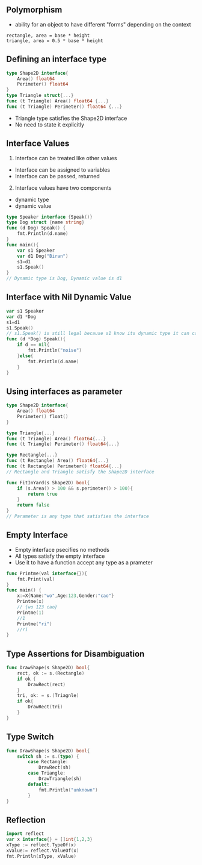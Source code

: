 ## Polymorphism
* ability for an object to have different "forms" depending on the context
```
rectangle, area = base * height
triangle, area = 0.5 * base * height
```
## Defining an interface type
```go 
type Shape2D interface{
    Area() float64
    Perimeter() float64
}
type Triangle struct{...}
func (t Triangle) Area() float64 {...}
func (t Triangle) Perimeter() float64 {...}
```
* Triangle type satisfies the Shape2D interface
* No need to state it explicitly

## Interface Values
1. Interface can be treated like other values
* Interface can be assigned to variables
* Interface can be passed, returned
2. Interface values have two components
* dynamic type
* dynamic value
```go
type Speaker interface {Speak()}
type Dog struct {name string}
func (d Dog) Speak() {
    fmt.Println(d.name)
}
func main(){
    var s1 Speaker
    var d1 Dog("Biran")
    s1=d1
    s1.Speak()
}
// Dynamic type is Dog, Dynamic value is d1
```

## Interface with Nil Dynamic Value
```go
var s1 Speaker
var d1 *Dog
s1=d1
s1.Speak()
// s1.Speak() is still legal because s1 know its dynamic type it can call Dog Speak mechod. But Speak need do some changes
func (d *Dog) Speak(){
    if d == nil{
        fmt.Println("noise")
    }else{
        fmt.Println(d.name)
    }
}
```

## Using interfaces as parameter
```go
type Shape2D interface{
    Area() float64
    Perimeter() float()
}

type Triangle{...}
func (t Triangle) Area() float64{...}
func (t Triangle) Perimeter() float64{...}

type Rectangle{...}
func (t Rectangle) Area() float64{...}
func (t Rectangle) Perimeter() float64{...}
// Rectangle and Triangle satisfy the Shape2D interface

func FitInYard(s Shape2D) bool{
    if (s.Area() > 100 && s.perimeter() > 100){
        return true
    }
    return false
}
// Parameter is any type that satisfies the interface
```

## Empty Interface
* Empty interface psecifies no methods
* All types satisfy the empty interface
* Use it to have a function accept any type as a prameter
```go
func Printme(val interface{}){
	fmt.Print(val)
}
func main() {
    x:=X{Name:"wo",Age:123,Gender:"cao"}
	Printme(x)
    // {wo 123 cao}
    Printme(1)
    //1
    Printme("ri")
    //ri
}
```

## Type Assertions for Disambiguation
```go
func DrawShape(s Shape2D) bool{
    rect, ok := s.(Rectangle)
    if ok {
        DrawRect(rect)
    }
    tri, ok: = s.(Triagnle)
    if ok{
        DrawRect(tri)
    }
}
```

## Type Switch
```go
func DrawShape(s Shape2D) bool{
    switch sh := s.(type) {
        case Rectangle:
            DrawRect(sh)
        case Triangle:
            DrawTriangle(sh)
        default:
            fmt.Println("unknown")
        }
}
```

## Reflection
```go
import reflect
var x interface{} = []int{1,2,3}
xType := reflect.TypeOf(x)
xValue:= reflect.ValueOf(x)
fmt.Println(xType, xValue)
```
